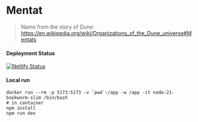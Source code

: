# Mentat
> Name from the story of Dune: https://en.wikipedia.org/wiki/Organizations_of_the_Dune_universe#Mentats

#### Deployment Status
[![Netlify Status](https://api.netlify.com/api/v1/badges/e263382c-0b77-4565-ab77-59171da598f9/deploy-status)](https://app.netlify.com/sites/peaceful-haupia-3d45cd/deploys)

#### Local run
```shell
docker run --rm -p 5173:5173 -v `pwd`:/app -w /app -it node:21-bookworm-slim /bin/bash
# in container
npm install
npm run dev
```
